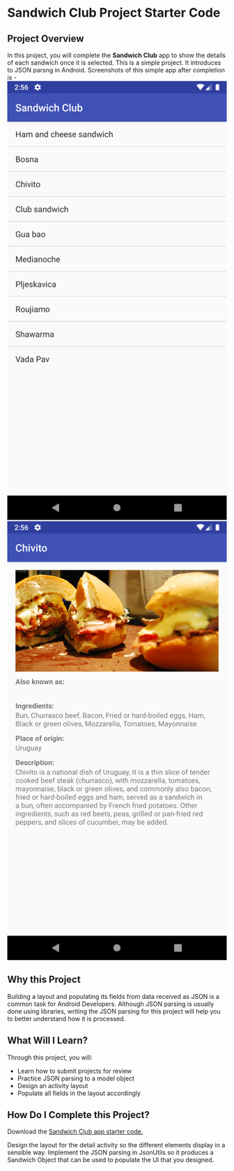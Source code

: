 # Sandwich Club Project Starter Code

## Project Overview
In this project, you will complete the **Sandwich Club** app to
show the details of each sandwich once it is selected.
This is a simple project. It introduces to JSON parsng in Android.
Screenshots of this simple app after completion is - 
![Home Screen](screenshots/sandwich_main.png) 
![Detail Screen](screenshots/sandwich_detail.png) 

## Why this Project

Building a layout and populating its fields from data received as JSON
is a common task for Android Developers. Although JSON parsing is usually
done using libraries, writing the JSON parsing for  this project will
help you to better understand how it is processed.

## What Will I Learn?
Through this project, you will:
- Learn how to submit projects for review
- Practice JSON parsing to a model object
- Design an activity layout
- Populate all fields in the layout accordingly

## How Do I Complete this Project?
Download the [Sandwich Club app starter code.](https://github.com/udacity/sandwich-club-starter-code)

Design the layout for the detail activity so the different elements
display in a sensible way. Implement the JSON parsing in JsonUtils so it
produces a Sandwich Object that can be used to populate the UI that you designed.
